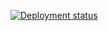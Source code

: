 [![Deployment status](https://github.com/Samy-33/Samy-33.github.io/actions/workflows/deploy.yml/badge.svg)](https://github.com/Samy-33/Samy-33.github.io/actions/workflows/deploy.yml)
